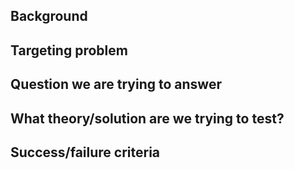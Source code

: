 <!--- Provide a general summary of the spike in the Title above -->

## Background
<!-- If there is no parent issue that introduces with the context of why the particular spike is being created, -->
<!-- that context should be provided in the description body of the spike itself.-->
<!-- Example: -->
<!-- The ad blocking core is demonstrating slow performance on Mobile platforms -->
<!-- therefore we are running experiments on how to improve it's performance. -->

## Targeting problem
<!-- Description of the problem which needs to be solved -->
<!-- e.g. The memory consumption on the mobile devices is too high (above 100MB) -->

## Question we are trying to answer
<!-- What are the questions we are addressing with this spike? -->
<!-- e.g. Does changing the way we are storing filters improve memory consumption? -->

## What theory/solution are we trying to test?
<!-- List one or more theories that should be addressed in this spike -->
<!-- e.g. Using Flatbuffers for filter list serialization should reduce memory consumption -->
<!-- since they are not being loaded directly into memory and can be accessed directly -->
<!-- from the harddrive -->

## Success/failure criteria
<!-- List the criteria which help to determine if the spike was successful -->
<!-- and the solution should be brought to the next stage (either implementation -->
<!-- or next rounds of spikes) or disregarded -->
<!-- e.g. memory consumption was reduced to 10MB and adding new filters doesn't have any influence on it -->
